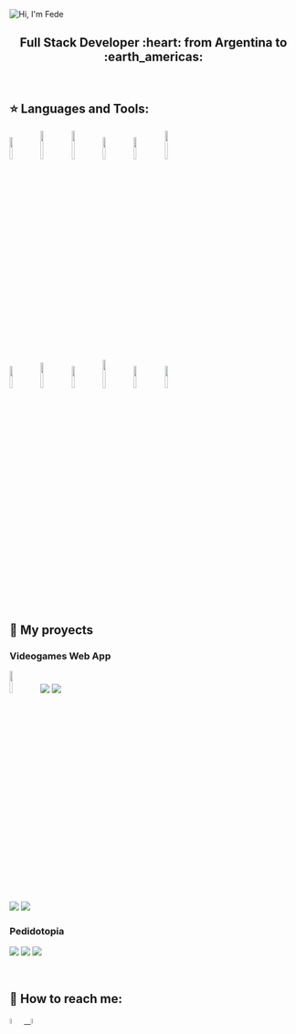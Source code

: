 ![Hi, I'm Fede](https://github.com/fedecontegrand/fedecontegrand/blob/main/Banner%20de%20LinkedIn%20Lugar%20de%20Trabajo%20Ordenado.gif)

<h2 align="center">
Full Stack Developer :heart: from Argentina to :earth_americas:
</h2>

&nbsp;&nbsp;


## :star: Languages and Tools:

<p>
  <code><img width="10%" src="https://www.vectorlogo.zone/logos/w3_html5/w3_html5-ar21.svg"></code>
  <code><img width="10%" height="50px" src="https://github.com/WanCirone/wancirone/blob/main/logos/1200px-Devicon-css3-plain.svg.png"></code>
  <code><img width="10%" height="50px" src="https://github.com/WanCirone/wancirone/blob/main/logos/javascript-1.svg"></code>
  <code><img width="10%" src="https://www.vectorlogo.zone/logos/git-scm/git-scm-ar21.svg"></code>
  <code><img width="10%" src="https://www.vectorlogo.zone/logos/getbootstrap/getbootstrap-ar21.svg"></code>
  <code><img width="10%" height="50px" src="https://github.com/WanCirone/wancirone/blob/main/logos/material-ui-1.svg"></code>
  <br />
  <code><img width="10%" src="https://www.vectorlogo.zone/logos/reactjs/reactjs-ar21.svg"></code>
  <code><img width="10%" height="45" src="https://cdn.worldvectorlogo.com/logos/redux.svg"></code>
  <code><img width="10%" src="https://www.vectorlogo.zone/logos/nodejs/nodejs-ar21.svg"></code>
  <code><img  width="10%" height="50px" src="https://github.com/WanCirone/wancirone/blob/main/logos/expressjs.svg"></code>
  <code><img width="10%" src="https://www.vectorlogo.zone/logos/postgresql/postgresql-ar21.svg"></code>
  <code><img width="10%" src="https://www.vectorlogo.zone/logos/sequelizejs/sequelizejs-ar21.svg"></code>
  <br />
</p>

&nbsp;

## :pushpin: My proyects
<h3>Videogames Web App</h3>
<p>
  <a><img width="10%" src="https://github.com/fedecontegrand/fedecontegrand/blob/main/images/petStore/PI%20henry%201%20(3).png"></a>
  <a><img src="https://github.com/fedecontegrand/fedecontegrand/blob/main/images/petStore/PI%20henry%202.png"></a>
  <a><img src="https://github.com/fedecontegrand/fedecontegrand/blob/main/images/petStore/PI%20henry%203.png"></a>
</p>
<p>
  <a><img src="https://github.com/fedecontegrand/fedecontegrand/blob/main/images/petStore/PI%20henry%204.png"></a>
  <a><img src="https://github.com/fedecontegrand/fedecontegrand/blob/main/images/petStore/PI%20henry%205.png"></a>
</p>

<h3>Pedidotopia</h3>
<p>
  <a><img src="https://github.com/WanCirone/wancirone/blob/main/images/pedidotopia/tabla.jpg"></a>
  <a><img src="https://github.com/WanCirone/wancirone/blob/main/images/pedidotopia/nuevoprod.png"></a>
  <a><img src="https://github.com/WanCirone/wancirone/blob/main/images/pedidotopia/imagen.png"></a>
</p> 
&nbsp;

## :paperclip: How to reach me:
<span >
<a href="https://www.linkedin.com/in/wanda-trinidad-cirone/" ><img width="5%" src="https://github.com/WanCirone/wancirone/blob/main/logos/linkedin-icon.png"> &nbsp;
<a href="mailto:wandacirone@gmail.com" ><img width="5%" src="https://github.com/WanCirone/wancirone/blob/main/logos/gmail-icon%20green.png">
</span>


